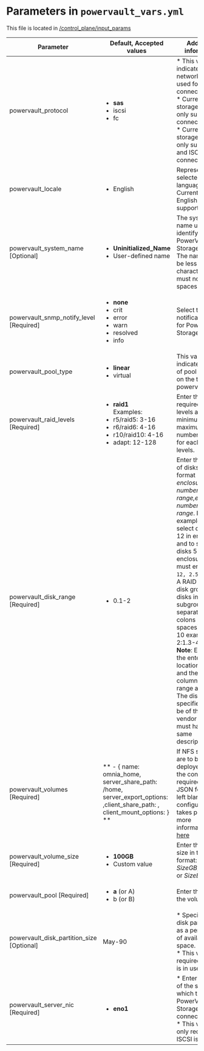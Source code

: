 # Parameters in `powervault_vars.yml`
This file is located in [/control_plane/input_params](../../../../control_plane/input_params/powervault_vars.yml)

| Parameter                                    | Default, Accepted values                                                                                                               | Additional information                                                                                                                                                                                                                                                                                                                                                                                                                                                                                                                                                                                          |
|----------------------------------------------|----------------------------------------------------------------------------------------------------------------------------------------|-----------------------------------------------------------------------------------------------------------------------------------------------------------------------------------------------------------------------------------------------------------------------------------------------------------------------------------------------------------------------------------------------------------------------------------------------------------------------------------------------------------------------------------------------------------------------------------------------------------------|
| powervault_protocol                          | <ul><li> **sas**   </li><li>iscsi</li><li>fc</li></ul>                                                                                 | * This variable indicates the   network protocol used for data connectivity    <br> * Currently, ME5 storage arrays only support SAS   connectivity <br> * Currently, ME4 storage arrays only support SAS and   ISCSI connectivity.                                                                                                                                                                                                                                                                                                                                                                             |
| powervault_locale	                            | 	<ul><li>English</li></ul>	                                                                                                              | 	Represents the selected language.   Currently, only English is supported.                                                                                                                                                                                                                                                                                                                                                                                                                                                                                                                                       |
| powervault_system_name   [Optional]	          | 	<ul><li>**Uninitialized_Name**</li><li>User-defined   name</li></ul>	                                                                   | 	The   system name used to identify the PowerVault Storage device. The name should   be less than 30 characters and must not contain spaces.                                                                                                                                                                                                                                                                                                                                                                                                                                                                     |
| powervault_snmp_notify_level   [Required]	    | 	<ul><li>**none**</li><li>crit</li><li>error</li><li>warn</li><li>resolved</li><li>info</li></ul>	                                       | 	Select the SNMP notification levels for   PowerVault Storage devices.                                                                                                                                                                                                                                                                                                                                                                                                                                                                                                                                           |
| powervault_pool_type                         | 	<ul><li>**linear**</li><li>virtual</li></ul>	                                                                                           | This   variable indicates the kind of pool created on the target powervault.                                                                                                                                                                                                                                                                                                                                                                                                                                                                                                                                    |
| powervault_raid_levels	[Required]             | 	<ul><li>**raid1**</li>Examples:<li>r5/raid5:   3-16</li><li>r6/raid6: 4-16</li><li>r10/raid10:   4-16</li><li>adapt: 12-128</li></ul>  | 	Enter the required RAID levels and the   minimum and maximum number of disks for each RAID levels.                                                                                                                                                                                                                                                                                                                                                                                                                                                                                                              |
| powervault_disk_range	[Required]	              | 	<ul><li>0.1-2</li></ul>	                                                                                                                | 	Enter   the range of disks in the format   *enclosure-number.disk-range,enclosure-number.disk-range*. For example, to   select disks 3 to 12 in enclosure 1 and to select disks 5 to 23 in enclosure   2, you must enter `1.3-12, 2.5-23`. </br>A RAID 10 or 50 disk group   with disks in subgroups are separated by colons (with no spaces). RAID-10   example:1.1-2:1.3-4:1.7,1.10 </br>**Note**: Ensure that the entered   disk location is empty and the **Usage** column lists the range as **AVAIL**.   The disk range specified must be of the same vendor and they must have the   same description.   |
| powervault_volumes   [Required]              | ** - { name: omnia_home, server_share_path: /home, server_export_options: ,client_share_path: , client_mount_options: } **                                                         | If NFS servers are to be deployed, enter the configuration required here in JSON format.  If left blank, no NFS configuration takes place. For more information, click [here](../../../PreRequisites/OMNIA_PreReqs.md#nfs-server-configuration)                                                                                                                                                                                                                                                                                                                                                                             |
| powervault_volume_size   [Required]          | 	<ul><li>**100GB**</li><li>Custom   value</li></ul>                                                                                     | 	Enter   the volume size in the format: *SizeTB*, *SizeGB*, *SizeMB*, or *SizeB*.                                                                                                                                                                                                                                                                                                                                                                                                                                                                                                                                |
| powervault_pool   [Required]                 | 	<ul><li>**a** (or A)</li><li>b (or   B)</li></ul>                                                                                      | 	Enter the pool for the volume.                                                                                                                                                                                                                                                                                                                                                                                                                                                                                                                                                                                  |
| powervault_disk_partition_size   [Optional]  | May-90                                                                                                                                 | *   Specify the disk partition size as a percentage of available disk space.   <br> * This value is required if ISCSI is in use.                                                                                                                                                                                                                                                                                                                                                                                                                                                                                |
| powervault_server_nic   [Required]           | 	<ul><li>**eno1**</li></ul>                                                                                                             | * Enter the NIC of the server to which   the PowerVault Storage is connected. <br> * This value is only required   if ISCSI is in use.                                                                                                                                                                                                                                                                                                                                                                                                                                                                          |

